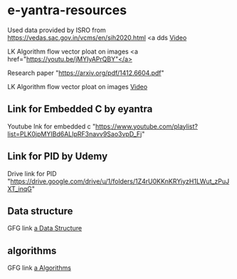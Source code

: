 # e-yantra-resources
Used data provided by ISRO from https://vedas.sac.gov.in/vcms/en/sih2020.html <a </a>
dds <a href="https://vimeo.com/3514904">Video</a>

LK Algorithm flow vector ploat on images  <a href="https://youtu.be/jMYIyAPrQBY"</a>



Research paper "https://arxiv.org/pdf/1412.6604.pdf" </a> 

LK Algorithm flow vector ploat on images  <a href="https://youtu.be/jMYIyAPrQBY">Video</a>

## Link for Embedded C by eyantra

Youtube lnk for embedded c "https://www.youtube.com/playlist?list=PLK0jpMYIBd6ALIpRF3navv9Sao3vpD_Fj" </a>

## Link for PID by Udemy

Drive link for PID "https://drive.google.com/drive/u/1/folders/1Z4rU0KKnKRYiyzH1LWut_zPuJXT_inqG" </a>

## Data structure

GFG link <a href="https://www.geeksforgeeks.org/data-structures/">a Data Structure</a>

## algorithms

GFG link <a href="https://www.geeksforgeeks.org/fundamentals-of-algorithms/" >a Algorithms</a>

